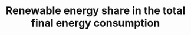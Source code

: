 ﻿---
method_of_computation: >-
  Total  Renewable  Energy  Consumption  (in  Quadrillion  Btu)  divided  by  Total  Primary  Energy  Consumption  (in  Quadrillion  Btu),  expressed  as  a  percentage
time_period: 1949-2016  available
disaggregation_geography: National
disaggregation_categories: N/A
scheduled_update_by_national_source: MARCH  2018
source_agency_staff_name: Maggie  Woodward
source_agency_staff_email: maggie.woodward@eia.gov
source_agency_survey_dataset: Energy  Information  Administration
source_url: 'http://www.eia.gov/totalenergy/data/monthly/'
graph_title: >-
  US  renewable  energy  consumption  as  a  percentage  of  total  final  energy  consumption  
indicator_variable: share_renewabe_totfinal_energycons
variable_unit_label: '%'
graph_type_description: null
graph_status_notes: Graphed
graph: longitudinal
variable_description: null
un_designated_tier: '1'
un_custodial_agency: 'UNSD,  IEA,  IRENA  (Partnering  Agencies:  IRENA,  Wold  Bank,  UN  Energy)'
variable_notes: null
target_id: '7.2'
has_metadata: true
goal_meta_link: 'http://unstats.un.org/sdgs/files/metadata-compilation/Metadata-Goal-7.pdf'
goal_meta_link_page: 10
indicator_name: Renewable  energy  share  in  the  total  final  energy  consumption
target: >-
  By  2030,  increase  substantially  the  share  of  renewable  energy  in  the  global  energy  mix.
source_title: null
source_notes: null
published: true
periodicity: 'Annual  provided,  also  available  monthly'
unit_of_measure: Quadrillion  Btu
date_of_national_source_publication: AUGUST  2017
date_metadata_updated: '2017-09-21'
actual_indicator_available_description: >-
  Calculated  from  Table  1.3  of  the  Energy  Information  Administration's  Monthly  Energy  Review
actual_indicator_available: Renewable  energy  consumption  as  a  percentage  of  total  final  energy  consumption
title: Renewable  energy  share  in  the  total  final  energy  consumption
permalink: /7-2-1/
sdg_goal: 7
layout: indicator
indicator: 7.2.1
rationale_interpretation: >-
  The  target  "By  2030,  increase  substantially  the  share  of  renewable  energy  in  the  global  energy  mix"  impacts  all  three  dimensions  of  sustainable  development.  Renewable  energy  technologies  represent  a  major  element  in  strategies  for  greening  economies  everywhere  in  the  world  and  for  tackling  the  critical  global  problem  of  climate  change.  A  number  of  definitions  of  renewable  energy  exist;  what  they  have  in  common  is  highlighting  as  renewable  all  forms  of  energy  that  their  consumption  does  not  deplete  their  availability  in  the  future.  These  include  solar,  wind,  ocean,  hydropower,  geothermal  resources,  and  bioenergy  (in  the  case  of  bioenergy,  which  can  be  depleted,  sources  of  bioenergy  can  be  replaced  within  a  short  to  medium-term  frame).  Importantly,  this  indicator  focuses  on  the  amount  of  renewable  energy  actually  consumed  rather  than  the  capacity  for  renewable  energy  production,  which  cannot  always  be  fully  utilized.  By  focusing  on  consumption  by  the  end  user,  it  avoids  the  distortions  caused  by  the  fact  that  conventional  energy  sources  are  subject  to  significant  energy  losses  along  the  production  chain.
---